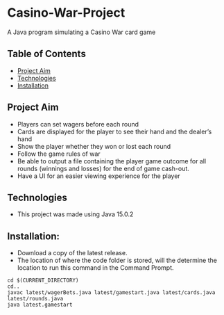 # Casino-War-Project
A Java program simulating a Casino War card game

## Table of Contents
* [Project Aim](#Project-Aim)
* [Technologies](#Techonologies)
* [Installation](#Installation)


## Project Aim
- Players can set wagers before each round
-	Cards are displayed for the player to see their hand and the dealer’s hand
-	Show the player whether they won or lost each round
-	Follow the game rules of war
-	Be able to output a file containing the player game outcome for all rounds (winnings and losses) for the end of game cash-out.
-	Have a UI for an easier viewing experience for the player

## Technologies
* This project was made using Java 15.0.2


## Installation:
* Download a copy of the latest release.
* The location of where the code folder is stored, will the determine the location to run this command in the Command Prompt.
```
cd $(CURRENT_DIRECTORY)
cd..
javac latest/wagerBets.java latest/gamestart.java latest/cards.java latest/rounds.java
java latest.gamestart
```


